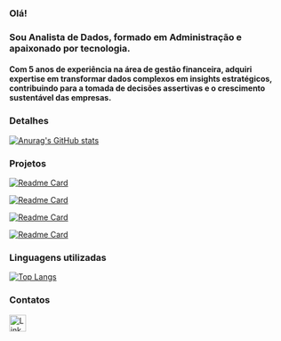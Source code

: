 ### Olá!

### Sou Analista de Dados, formado em Administração e apaixonado por tecnologia.
#### Com 5 anos de experiência na área de gestão financeira, adquiri expertise em transformar dados complexos em insights estratégicos, contribuindo para a tomada de decisões assertivas e o crescimento sustentável das empresas.

### Detalhes

[![Anurag's GitHub stats](https://github-readme-stats.vercel.app/api?username=joaolucascv&show_icons=true&theme=dark)](https://github.com/joaolucascv)

### Projetos

[![Readme Card](https://github-readme-stats.vercel.app/api/pin/?username=joaolucascv&repo=coviddashboard-ebac&theme=dark)](https://github.com/joaolucascv/coviddashboard-ebac)

[![Readme Card](https://github-readme-stats.vercel.app/api/pin/?username=joaolucascv&repo=sqlcredito-ebac&theme=dark)](https://github.com/joaolucascv/sqlcredito-ebac)

[![Readme Card](https://github-readme-stats.vercel.app/api/pin/?username=joaolucascv&repo=consumodecerveja-ebac&theme=dark)](https://github.com/joaolucascv/consumodecerveja-ebac)

[![Readme Card](https://github-readme-stats.vercel.app/api/pin/?username=joaolucascv&repo=logisticaloggi-ebac&theme=dark)](https://github.com/joaolucascv/logisticaloggi-ebac)


### Linguagens utilizadas

[![Top Langs](https://github-readme-stats.vercel.app/api/top-langs/?username=joaolucascv&layout=compact)](https://github.com/joaolucascv)

### Contatos

[<img src='https://img.shields.io/badge/LinkedIn-0077B5?style=for-the-badge&logo=linkedin&logoColor=white' alt='Linkedin' height='30'>](https://www.linkedin.com/in/joaolucascv07/)
